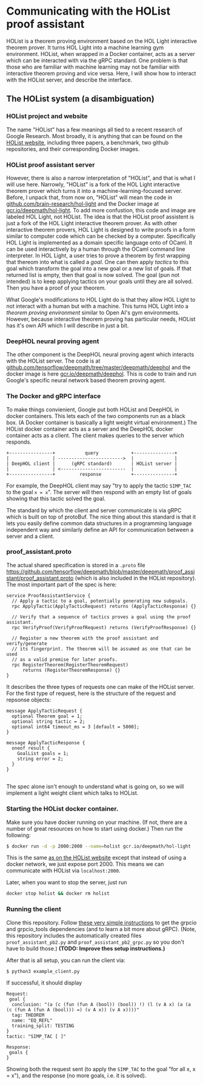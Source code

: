 # Communicating with the HOList proof assistant

HOList is a theorem proving environment based on the HOL Light interactive theorem 
prover.  It turns HOL Light into a machine learning gym environment.  HOList, 
when wrapped in a Docker container, acts as a server which can be interacted 
with via the gRPC standard.  One problem is that those who are familiar with machine
learning may not be familiar with interactive theorem proving and vice versa.  Here,
I will show how to interact with the HOList server, and describe the interface.

## The HOList system (a disambiguation)

### HOList project and website

The name "HOList" has a few meanings all tied to a recent research of Google 
Research.  Most broadly, it is anything that can be found on the 
[HOList website](https://sites.google.com/view/holist/home), including three
papers, a benchmark, two github repositories, and their corresponding Docker images.

### HOList proof assistant server

However, there is also a narrow interpretation of "HOList", and that is what I will
use here.  Narrowly, "HOList" is a fork of the HOL Light interactive theorem prover
which turns it into a machine-learning-focused server.  Before, I unpack that, from
now on, "HOList" will mean the code in 
[github.com/brain-research/hol-light](https://github.com/brain-research/hol-light) and
the Docker image at [gcr.io/deepmath/hol-light](https://gcr.io/deepmath/hol-light).  To
add more confustion, this code and image are labeled HOL Light, not HOList.  The idea is that the
HOList proof assistent is just a fork of the HOL Light interactive theorem prover.  As
with other interactive theorem provers, HOL Light is designed to write proofs in a form
similar to computer code which can be checked by a computer.  Specifically HOL Light is
implemented as a domain specific language onto of OCaml.  It can be used interactively
by a human through the OCaml command line interpreter.  In HOL Light, a user tries to
prove a theorem by first wrapping that thereom into what is called a *goal*.  One can 
then apply *tactics* to this goal which transform the goal into a new goal 
or a new list of goals.  If that returned list is empty, then that goal is now 
solved. The goal (pun not intended) is to keep applying tactics on your goals 
until they are all solved.  Then you have a proof of your theorem.  

What Google's modifications to HOL Light do is that they allow HOL Light to not interact
with a human but with a machine.  This turns HOL Light into a *theorem proving environment*
similar to Open AI's gym environments.  However, because interactive theorem proving has
particular needs, HOList has it's own API which I will describe in just a bit.

### DeepHOL neural proving agent

The other component is the DeepHOL neural proving agent which interacts with 
the HOList server.  The code is at [github.com/tensorflow/deepmath/tree/master/deepmath/deephol](https://github.com/tensorflow/deepmath/tree/master/deepmath/deephol)
and the docker image is here [gcr.io/deepmath/deephol](https://gcr.io/deepmath/deephol). This
is code to train and run Google's specific neural network based theorem proving agent.

### The Docker and gRPC interface

To make things convienient, Google put both HOList and DeepHOL in docker containers.  This lets 
each of the two components run as a black box.  (A Docker container is basically a light 
weight virtual environment.)  The HOList docker container acts as a server and the DeepHOL docker
container acts as a client.  The client makes queries to the server which responds.

```
+----------------+           query            +---------------+
|                | ------------------------>  |               |
| DeepHOL client |      (gRPC standard)       | HOList server | 
|                | <------------------------  |               |
+----------------+         response           +---------------+
```

For example, the DeepHOL client may say "try to apply the tactic `SIMP_TAC` to the goal `x = x`".  The 
server will then respond with an empty list of goals showing that this tactic solved the goal.

The standard by which the client and server communicate is via gRPC which is built on top of 
protoBuf.  The nice thing about this standard is that it lets you easily define common
data structures in a programming language independent way and similarly define an API
for communication between a server and a client.

### proof_assistant.proto

The actual shared specification is stored in a `.proto` file https://github.com/tensorflow/deepmath/blob/master/deepmath/proof_assistant/proof_assistant.proto
(which is also included in the HOList repository).  The most important part of the spec is here:
```
service ProofAssistantService {
  // Apply a tactic to a goal, potentially generating new subgoals.
  rpc ApplyTactic(ApplyTacticRequest) returns (ApplyTacticResponse) {}

  // Verify that a sequence of tactics proves a goal using the proof assistant.
  rpc VerifyProof(VerifyProofRequest) returns (VerifyProofResponse) {}

  // Register a new theorem with the proof assistant and verify/generate
  // its fingerprint. The theorem will be assumed as one that can be used
  // as a valid premise for later proofs.
  rpc RegisterTheorem(RegisterTheoremRequest)
      returns (RegisterTheoremResponse) {}
}
```
It describes the three types of requests one can make of the HOList server.  For the first type of request,
here is the structure of the request and repsonse objects:
```
message ApplyTacticRequest {
  optional Theorem goal = 1;
  optional string tactic = 2;
  optional int64 timeout_ms = 3 [default = 5000];
}

message ApplyTacticResponse {
  oneof result {
    GoalList goals = 1;
    string error = 2;
  }
}
```

##
The spec alone isn't enough to understand what is going on, so we will implement a light weight client which talks to HOList.

### Starting the HOList docker container.

Make sure you have docker running on your machine.  (If not, there are a number of great resources on how to start using docker.)  Then
run the following:
```bash
$ docker run -d -p 2000:2000 --name=holist gcr.io/deepmath/hol-light
```
This is the same [as on the HOList website](https://sites.google.com/view/holist/home#h.p_a1_MzgEdz1qI) except
that instead of using a docker network, we just expose port 2000.  This means we can communicate with HOList via
`localhost:2000`.

Later, when you want to stop the server, just run
```bash
docker stop holist && docker rm holist
```

### Running the client

Clone this repository.  Follow [these very simple instructions](https://grpc.io/docs/tutorials/basic/python/) to get the grpcio and 
grpcio_tools dependencies (and to learn a bit more about gRPC). (Note, this repository includes the automatically created files 
`proof_assistant_pb2.py` and `proof_assistant_pb2_grpc.py`
so you don't have to build those.)  **(TODO: Improve thes setup instructions.)**

After that is all setup, you can run the client via:
```bash
$ python3 example_client.py
```

If successful, it should display
```
Request:
 goal {
  conclusion: "(a (c (fun (fun A (bool)) (bool)) !) (l (v A x) (a (a (c (fun A (fun A (bool))) =) (v A x)) (v A x))))"
  tag: THEOREM
  name: "EQ_REFL"
  training_split: TESTING
}
tactic: "SIMP_TAC [ ]"

Response:
 goals {
}
```
Showing both the request sent (to apply the `SIMP_TAC` to the goal "for all x, x = x"), and the response (no more goals, i.e. it is solved).